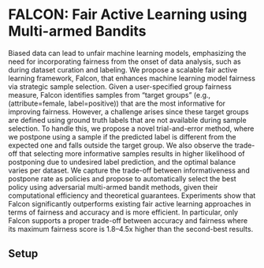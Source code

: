 # FALCON: Fair Active Learning using Multi-armed Bandits
Biased data can lead to unfair machine learning models, emphasizing the need for incorporating fairness from the onset of data analysis, such as during dataset curation and labeling. We propose a scalable fair active learning framework, Falcon, that enhances machine learning model fairness via strategic sample selection. Given a user-specified group fairness measure, Falcon identifies samples from “target groups” (e.g., (attribute=female, label=positive)) that are the most informative for improving fairness. However, a challenge arises since these target groups are defined using ground truth labels that are not available during sample selection. To handle this, we propose a novel trial-and-error method, where we postpone using a sample if the predicted label is different from the expected one and falls outside the target group. We also observe the trade-off that selecting more informative samples results in higher likelihood of postponing due to undesired label prediction, and the optimal balance varies per dataset. We capture the trade-off between informativeness and postpone rate as policies and propose to automatically select the best policy using adversarial multi-armed bandit methods, given their computational efficiency and theoretical guarantees. Experiments show that Falcon significantly outperforms existing fair active learning approaches in terms of fairness and accuracy and is more efficient. In particular, only Falcon supports a proper trade-off between accuracy and fairness where its maximum fairness score is 1.8–4.5x higher than the second-best results.

## Setup

